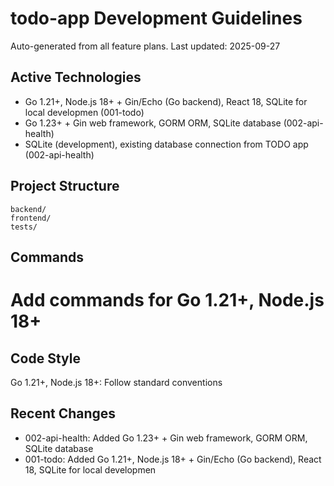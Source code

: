 # todo-app Development Guidelines

Auto-generated from all feature plans. Last updated: 2025-09-27

## Active Technologies
- Go 1.21+, Node.js 18+ + Gin/Echo (Go backend), React 18, SQLite for local developmen (001-todo)
- Go 1.23+ + Gin web framework, GORM ORM, SQLite database (002-api-health)
- SQLite (development), existing database connection from TODO app (002-api-health)

## Project Structure
```
backend/
frontend/
tests/
```

## Commands
# Add commands for Go 1.21+, Node.js 18+

## Code Style
Go 1.21+, Node.js 18+: Follow standard conventions

## Recent Changes
- 002-api-health: Added Go 1.23+ + Gin web framework, GORM ORM, SQLite database
- 001-todo: Added Go 1.21+, Node.js 18+ + Gin/Echo (Go backend), React 18, SQLite for local developmen

<!-- MANUAL ADDITIONS START -->
<!-- MANUAL ADDITIONS END -->

